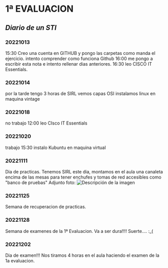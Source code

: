 # 1ª EVALUACION

## _Diario de un STI_


### 20221013

15:30 Creo una cuenta en GITHUB y pongo las carpetas como manda el ejercicio. intento comprender como funciona Github
16:00 me pongo a escribir esta nota e intento rellenar dias anteriores.
16:30 leo CISCO IT Essentials.

### 20221014

por la tarde tengo 3 horas de SIRL
vemos capas OSI
instalamos linux en maquina vintage


### 20221018

no trabajo
12:00 leo CIsco IT Essentials


### 20221020

trabajo
15:30 instalo Kubuntu en maquina virtual


### 20221111

Dia de practicas.
Tenemos SIRL
este dia, montamos en el aula una canaleta encima de las mesas para tener enchufes y tomas de red accesibles como "banco de pruebas"
Adjunto foto:
<image src="/1ª Evaluacion/IMAGES/20221111_Rabaneda_Montes.JPEG" alt="Descripción de la imagen">


### 20221125

Semana de recuperacion de practicas.


### 20221128

Semana de examenes de la 1ª Evaluacion.
Va a ser dura!!!!
Suerte....  :_(


### 20221202

Dia de examen!!!
Nos tiramos 4 horas en el aula haciendo el examen de la 1a evaluacion.


